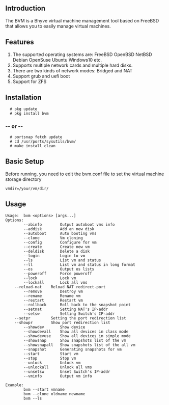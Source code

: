## Introduction
The BVM is a Bhyve virtual machine management tool based on FreeBSD that allows you to easily manage virtual machines.

## Features
1. The supported operating systems are: FreeBSD OpenBSD NetBSD Debian OpenSuse Ubuntu Windows10 etc.
2. Supports multiple network cards and multiple hard disks.
3. There are two kinds of network modes: Bridged and NAT
4. Support grub and uefi boot
5. Support for ZFS

## Installation
```
  # pkg update
  # pkg install bvm
```
### -- or --
```
  # portsnap fetch update
  # cd /usr/ports/sysutils/bvm/
  # make install clean
```

## Basic Setup
Before running, you need to edit the bvm.conf file to set the virtual machine storage directory
```
vmdir=/your/vm/dir/
```

## Usage
```
Usage:  bvm <options> [args...]
Options:
        --abinfo        Output autoboot vms info
        --addisk        Add an new disk
        --autoboot      Auto booting vms
        --clone         Vm cloning
        --config        Configure for vm
        --create        Create new vm
        --deldisk       Delete a disk
        --login         Login to vm
        --ls            List vm and status
        --ll            List vm and status in long format
        --os            Output os lists
        --poweroff      Force poweroff
        --lock          Lock vm
        --lockall       Lock all vms
	--reload-nat    Reload NAT redirect-port
        --remove        Destroy vm
        --rename        Rename vm
        --restart       Restart vm
        --rollback      Roll back to the snapshot point
        --setnat        Setting NAT's IP-addr
        --setsw         Setting Switch's IP-addr
	--setpr         Setting the port redirection list
	--showpr        Show port redirection list
        --showdev       Show device
        --showdevall    Show all devices in class mode
        --showdevuse    Show all devices in simple mode
        --showsnap      Show snapshots list of the vm
        --showsnapall   Show snapshots list of the all vm
        --snapshot      Generating snapshots for vm
        --start         Start vm
        --stop          Stop vm
        --unlock        Unlock vm
        --unlockall     Unlock all vms
        --unsetsw       Unset Switch's IP-addr
        --vminfo        Output vm info

Example:
        bvm --start vmname
        bvm --clone oldname newname
        bvm --ls
```

